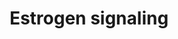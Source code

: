 ---
annotations:
- type: Pathway Ontology
  value: estrogen signaling pathway
authors:
- MaintBot
- Egonw
- Susan
- Khanspers
description: 'Estrogen receptor refers to a group of receptors which are activated
  by the hormone 17&amp;amp;amp;amp;#x3b2;-estradiol (estrogen). Two types of estrogen
  receptor exist: ER which is a member of the nuclear hormone family of intracellular
  receptors and the estrogen G protein coupled receptor GPR30 (GPER), which is a G-protein
  coupled receptor. The main function of the estrogen receptor is as a DNA binding
  transcription factor which regulates gene expression. However the estrogen receptor
  also has additional functions independent of DNA binding.'
last-edited: 2016-12-13
organisms:
- Canis familiaris
redirect_from:
- /index.php/Pathway:WP1104
- /instance/WP1104
schema-jsonld:
- '@context': https://schema.org/
  '@id': https://wikipathways.github.io/pathways/WP1104.html
  '@type': Dataset
  creator:
    '@type': Organization
    name: WikiPathways
  description: 'Estrogen receptor refers to a group of receptors which are activated
    by the hormone 17&amp;amp;amp;amp;#x3b2;-estradiol (estrogen). Two types of estrogen
    receptor exist: ER which is a member of the nuclear hormone family of intracellular
    receptors and the estrogen G protein coupled receptor GPR30 (GPER), which is a
    G-protein coupled receptor. The main function of the estrogen receptor is as a
    DNA binding transcription factor which regulates gene expression. However the
    estrogen receptor also has additional functions independent of DNA binding.'
  keywords:
  - GTF2H4
  - POLR2G
  - CHUK
  - MAPK1
  - GTF2H3
  - LOC480957
  - GTF2A2
  - NFKB1
  - CREBBP
  - GNGT1
  - CDK7
  - CCNH
  - GTF2E2
  - AKT1
  - PIK3CA
  - POLR2A
  - Cyclic AMP
  - GTF2E1
  - POLR2J
  - SP1
  - Q1HG71_CANFA
  - FOS
  - POLR2H
  - MAPK9
  - PRKACA
  - CREB1
  - LOC490941
  - TAF7
  - BRAF
  - GTF2B
  - POLR2I
  - GTF2H1
  - LOC478040
  - ELK1
  - TAF6
  - p300
  - TBP
  - IKBKG
  - POLR2F
  - BCL2
  - Estradiol
  - POLR2E
  - RAS
  - GTF2H2
  - SHC2
  - SOS1
  - GPER
  - ESR1
  - JUN
  - LOC475035
  - POLR2B
  - CCND1
  - LOC487309
  - TAF13
  - GNAS
  - POLR2C
  - MAPK14
  - LOC486589
  - ERCC2
  - LOC480907
  - BRCA1
  - NCOR1
  - TAF9
  - GNB1
  - ILK
  - GTF2F2
  - ERCC3
  - SIN3A
  - GRB2
  - IKBKB
  - SRC
  - TAF5
  - POLR2K
  - MNAT1
  - TAF12
  - LOC607662
  license: CC0
  name: Estrogen signaling
seo: CreativeWork
title: Estrogen signaling
wpid: WP1104
---